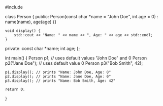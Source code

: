 #include <iostream>

class Person {
public:
    Person(const char *name = "John Doe", int age = 0) : name(name), age(age) {}

    void display() {
        std::cout << "Name: " << name << ", Age: " << age << std::endl;
    }

private:
    const char *name;
    int age;
};

int main() {
    Person p1; // uses default values "John Doe" and 0
    Person p2("Jane Doe"); // uses default value 0
    Person p3("Bob Smith", 42);

    p1.display(); // prints "Name: John Doe, Age: 0"
    p2.display(); // prints "Name: Jane Doe, Age: 0"
    p3.display(); // prints "Name: Bob Smith, Age: 42"

    return 0;
}
